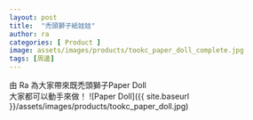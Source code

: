 ```yaml
---
layout: post
title:  "禿頭獅子紙娃娃"
author: ra
categories: [ Product ]
image: assets/images/products/tookc_paper_doll_complete.jpg
tags: [周邊]
---
```

由 Ra 為大家帶來既禿頭獅子Paper Doll<br>
大家都可以動手來做！
![Paper Doll]({{ site.baseurl }}/assets/images/products/tookc_paper_doll.jpg)

